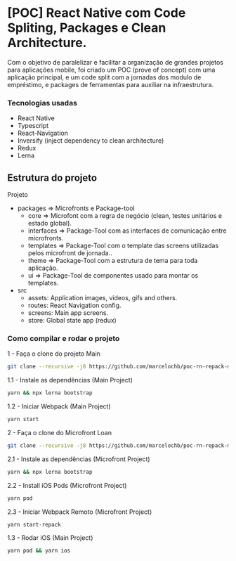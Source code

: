 # [POC] React Native com Code Spliting, Packages e Clean Architecture.
  Com o objetivo de paralelizar e facilitar a organização de grandes projetos para aplicações mobile, foi criado um POC (prove of concept) com uma aplicação principal, e um code split com a jornadas dos modulo de empréstimo, e packages de ferramentas para auxiliar na infraestrutura.

### Tecnologias usadas

- React Native
- Typescript
- React-Navigation
- Inversify (inject dependency to clean architecture)
- Redux
- Lerna

## Estrutura do projeto

Projeto
- packages => Microfronts e Package-tool
  - core => Microfont com a regra de negócio (clean, testes unitários e estado global).
  - interfaces => Package-Tool com as interfaces de comunicação entre microfronts.
  - templates => Package-Tool com o template das screens utilizadas pelos microfront de jornada..
  - theme => Package-Tool com a estrutura de tema para toda aplicação.
  - ui => Package-Tool de componentes usado para montar os templates.
- src
  - assets: Application images, videos, gifs and others.
  - routes: React Navigation config.
  - screens: Main app screens.
  - store: Global state app (redux)

### Como compilar e rodar o projeto

1 - Faça o clone do projeto Main
```bash
git clone --recursive -j8 https://github.com/marcelochb/poc-rn-repack-main.git
```
1.1 - Instale as dependências (Main Project)
```bash
yarn && npx lerna bootstrap
```
1.2 - Iniciar Webpack (Main Project)
```bash
yarn start
```
2 - Faça o clone do Microfront Loan
```bash
git clone --recursive -j8 https://github.com/marcelochb/poc-rn-repack-microfront.git
```
2.1 - Instale as dependências (Microfront Project)
```bash
yarn && npx lerna bootstrap
```
2.2 - Install iOS Pods (Microfront Project)
```bash
yarn pod
```
2.3 - Iniciar Webpack Remoto (Microfront Project)
```bash
yarn start-repack
```
1.3 - Rodar iOS (Main Project)
```bash
yarn pod && yarn ios
```
